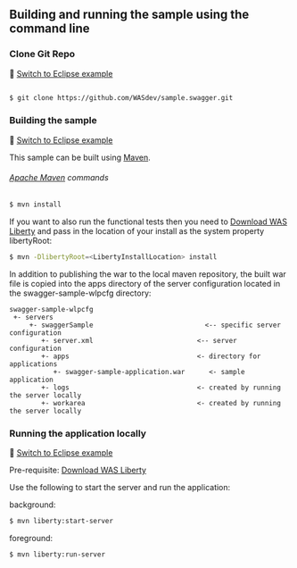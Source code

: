## Building and running the sample using the command line

### Clone Git Repo
:pushpin: [Switch to Eclipse example](/docs/Using-WDT.md/#clone-git-repo)

```bash

$ git clone https://github.com/WASdev/sample.swagger.git

```

### Building the sample
:pushpin: [Switch to Eclipse example](/docs/Using-WDT.md/#building-the-sample-in-eclipse)

This sample can be built using [Maven](#apache-maven-commands).

###### [Apache Maven](http://maven.apache.org/) commands

```bash
$ mvn install
```

If you want to also run the functional tests then you need to [Download WAS Liberty](/docs/Downloading-WAS-Liberty.md) and pass in the location of your install as the system property libertyRoot:

```bash
$ mvn -DlibertyRoot=<LibertyInstallLocation> install
```

In addition to publishing the war to the local maven repository, the built war file is copied into the apps directory of the server configuration located in the swagger-sample-wlpcfg directory:

```text
swagger-sample-wlpcfg
 +- servers
     +- swaggerSample                            <-- specific server configuration
        +- server.xml                          <-- server configuration
        +- apps                                <- directory for applications
           +- swagger-sample-application.war      <- sample application
        +- logs                                <- created by running the server locally
        +- workarea                            <- created by running the server locally
```

### Running the application locally
:pushpin: [Switch to Eclipse example](/docs/Using-WDT.md/#running-the-application-locally)

Pre-requisite: [Download WAS Liberty](/docs/Downloading-WAS-Liberty.md)

Use the following to start the server and run the application:

background:

```bash
$ mvn liberty:start-server
```

foreground:

```bash
$ mvn liberty:run-server
```

